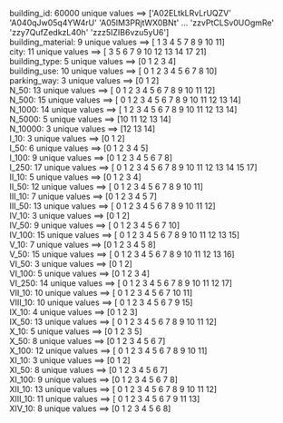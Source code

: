 building_id: 60000 unique values ==> ['A02ELtkLRvLrUQZV' 'A040qJw05q4YW4rU' 'A05lM3PRjtWX0BNt' ...
 'zzvPtCLSv0UOgmRe' 'zzy7QufZedkzL40h' 'zzz5IZIB6vzu5yU6']    
building_material: 9 unique values ==> [ 1  3  4  5  7  8  9 10 11]    
city: 11 unique values ==> [ 3  5  6  7  9 10 12 13 14 17 21]    
building_type: 5 unique values ==> [0 1 2 3 4]    
building_use: 10 unique values ==> [ 0  1  2  3  4  5  6  7  8 10]    
parking_way: 3 unique values ==> [0 1 2]    
N_50: 13 unique values ==> [ 0  1  2  3  4  5  6  7  8  9 10 11 12]    
N_500: 15 unique values ==> [ 0  1  2  3  4  5  6  7  8  9 10 11 12 13 14]    
N_1000: 14 unique values ==> [ 1  2  3  4  5  6  7  8  9 10 11 12 13 14]    
N_5000: 5 unique values ==> [10 11 12 13 14]    
N_10000: 3 unique values ==> [12 13 14]    
I_10: 3 unique values ==> [0 1 2]    
I_50: 6 unique values ==> [0 1 2 3 4 5]    
I_100: 9 unique values ==> [0 1 2 3 4 5 6 7 8]    
I_250: 17 unique values ==> [ 0  1  2  3  4  5  6  7  8  9 10 11 12 13 14 15 17]    
II_10: 5 unique values ==> [0 1 2 3 4]    
II_50: 12 unique values ==> [ 0  1  2  3  4  5  6  7  8  9 10 11]    
III_10: 7 unique values ==> [0 1 2 3 4 5 7]    
III_50: 13 unique values ==> [ 0  1  2  3  4  5  6  7  8  9 10 11 12]    
IV_10: 3 unique values ==> [0 1 2]    
IV_50: 9 unique values ==> [ 0  1  2  3  4  5  6  7 10]    
IV_100: 15 unique values ==> [ 0  1  2  3  4  5  6  7  8  9 10 11 12 13 15]    
V_10: 7 unique values ==> [0 1 2 3 4 5 8]    
V_50: 15 unique values ==> [ 0  1  2  3  4  5  6  7  8  9 10 11 12 13 16]    
VI_50: 3 unique values ==> [0 1 2]    
VI_100: 5 unique values ==> [0 1 2 3 4]    
VI_250: 14 unique values ==> [ 0  1  2  3  4  5  6  7  8  9 10 11 12 17]    
VII_10: 10 unique values ==> [ 0  1  2  3  4  5  6  7 10 11]    
VIII_10: 10 unique values ==> [ 0  1  2  3  4  5  6  7  9 15]    
IX_10: 4 unique values ==> [0 1 2 3]    
IX_50: 13 unique values ==> [ 0  1  2  3  4  5  6  7  8  9 10 11 12]    
X_10: 5 unique values ==> [0 1 2 3 5]    
X_50: 8 unique values ==> [0 1 2 3 4 5 6 7]    
X_100: 12 unique values ==> [ 0  1  2  3  4  5  6  7  8  9 10 11]    
XI_10: 3 unique values ==> [0 1 2]    
XI_50: 8 unique values ==> [0 1 2 3 4 5 6 7]    
XI_100: 9 unique values ==> [0 1 2 3 4 5 6 7 8]    
XII_10: 13 unique values ==> [ 0  1  2  3  4  5  6  7  8  9 10 11 12]    
XIII_10: 11 unique values ==> [ 0  1  2  3  4  5  6  7  9 11 13]    
XIV_10: 8 unique values ==> [0 1 2 3 4 5 6 8]
